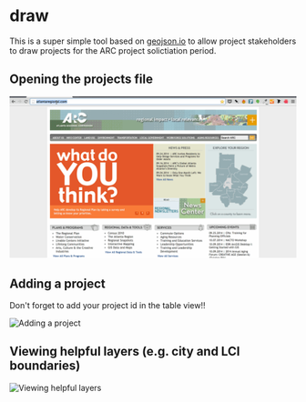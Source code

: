# draw

This is a super simple tool based on [geojson.io](http://geojson.io) to allow project stakeholders to draw projects for the ARC project solictiation period.

## Opening the projects file
![Opening the projects file](img/open_file.gif)

## Adding a project

Don't forget to add your project id in the table view!!

![Adding a project](img/add_project.gif)

## Viewing helpful layers (e.g. city and LCI boundaries)
![Viewing helpful layers](img/view_layers.gif)